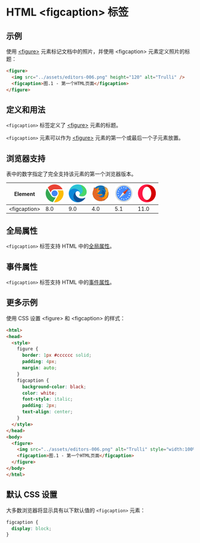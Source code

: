 HTML \<figcaption> 标签
===

## 示例

使用 [\<figure>](./figure.md) 元素标记文档中的照片，并使用 \<figcaption> 元素定义照片的标题：

```html idoc:preview:iframe
<figure>
  <img src="../assets/editors-006.png" height="120" alt="Trulli" />
  <figcaption>图.1 - 第一个HTML页面</figcaption>
</figure>
```
<!--rehype:style=min-height: 200px;-->

## 定义和用法

`<figcaption>` 标签定义了 [\<figure>](./figure.md) 元素的标题。

`<figcaption>` 元素可以作为 [\<figure>](./figure.md) 元素的第一个或最后一个子元素放置。

## 浏览器支持

表中的数字指定了完全支持该元素的第一个浏览器版本。

| Element | ![chrome][1] | ![edge][2] | ![firefox][3] | ![safari][4] | ![opera][5] |
| ----- | --- | --- | --- | --- | --- |
| \<figcaption> | 8.0 | 9.0 | 4.0 | 5.1 | 11.0 |
<!--rehype:style=width: 100%; display: inline-table;-->

## 全局属性

`<figcaption>` 标签支持 HTML 中的[全局属性](../reference/standardattributes.md)。

## 事件属性

`<figcaption>` 标签支持 HTML 中的[事件属性](../reference/eventattributes.md)。

## 更多示例

使用 CSS 设置 \<figure> 和 \<figcaption> 的样式：

```html idoc:preview:iframe
<html>
<head>
  <style>
    figure {
      border: 1px #cccccc solid;
      padding: 4px;
      margin: auto;
    }
    figcaption {
      background-color: black;
      color: white;
      font-style: italic;
      padding: 2px;
      text-align: center;
    }
  </style>
</head>
<body>
  <figure>
    <img src="../assets/editors-006.png" alt="Trulli" style="width:100%">
    <figcaption>图.1 - 第一个HTML页面</figcaption>
  </figure>
</body>
</html>
```

## 默认 CSS 设置

大多数浏览器将显示具有以下默认值的 `<figcaption>` 元素：

```css
figcaption {
  display: block;
}
```

[1]: ../assets/chrome.svg
[2]: ../assets/edge.svg
[3]: ../assets/firefox.svg
[4]: ../assets/safari.svg
[5]: ../assets/opera.svg